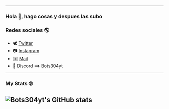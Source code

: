 
<!--
**bots304yt/bots304yt** is a ✨ _special_ ✨ repository because its `README.md` (this file) appears on your GitHub profile.

Here are some ideas to get you started:

- 🔭 I’m currently working on ...
- 🌱 I’m currently learning ...
- 👯 I’m looking to collaborate on ...
- 🤔 I’m looking for help with ...
- 💬 Ask me about ...
- 📫 How to reach me: ...
- 😄 Pronouns: ...
- ⚡ Fun fact: ...
-->
---
### Hola 👋, hago cosas y despues las subo

### Redes sociales 🌎

   - 🕊️ [Twitter](https://twitter.com/bots304yt)
   - 📷 [Instagram](https://www.instagram.com/bots304yt/) 
   - ✉️ [Mail](https://mail.google.com/mail/u/0/?fs=1&to=bots304yt@gmail.com&su=&body=&tf=cm) 
   - 🤖 Discord ==> Bots304yt 
---
### My Stats 🤓

![Bots304yt's GitHub stats](https://github-readme-stats.vercel.app/api?username=bots304yt&show_icons=true&theme=radical)
---

